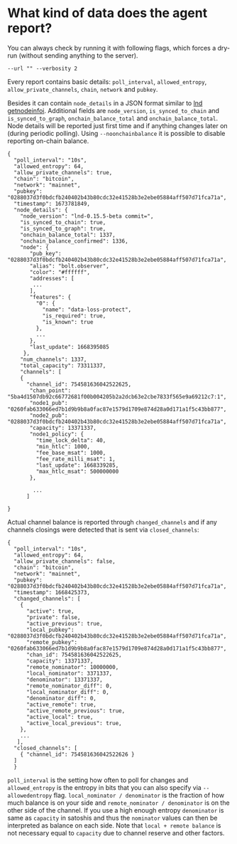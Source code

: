 # What kind of data does the agent report?

You can always check by running it with following flags, which forces a dry-run (without sending anything to the server).

```
--url "" --verbosity 2
```

Every report contains basic details: `poll_interval`, `allowed_entropy`, `allow_private_channels`, `chain`, `network` and `pubkey`.

Besides it can contain `node_details` in a JSON format similar to [lnd getnodeinfoi](https://lightning.engineering/api-docs/api/lnd/lightning/get-node-info).
Additional fields are `node_version`, `is_synced_to_chain` and `is_synced_to_graph`, `onchain_balance_total` and `onchain_balance_total`. Node details will be reported just first time and if anything changes later on (during periodic polling).
Using `--noonchainbalance` it is possible to disable reporting on-chain balance.

```
{
  "poll_interval": "10s",
  "allowed_entropy": 64,
  "allow_private_channels": true,
  "chain": "bitcoin",
  "network": "mainnet",
  "pubkey": "0288037d3f0bdcfb240402b43b80cdc32e41528b3e2ebe05884aff507d71fca71a",
  "timestamp": 1673781849,
  "node_details": {
    "node_version": "lnd-0.15.5-beta commit=",
    "is_synced_to_chain": true,
    "is_synced_to_graph": true,
    "onchain_balance_total": 1337,
    "onchain_balance_confirmed": 1336,
    "node": {
       "pub_key": "0288037d3f0bdcfb240402b43b80cdc32e41528b3e2ebe05884aff507d71fca71a",
       "alias": "bolt.observer",
       "color": "#ffffff",
       "addresses": [
        ...
       ],
       "features": {
         "0": {
           "name": "data-loss-protect",
           "is_required": true,
           "is_known": true
         },
         ...
       },
       "last_update": 1668395085
     },
    "num_channels": 1337,
    "total_capacity": 73311337,
    "channels": [
    {
      "channel_id": 754581636042522625,
       "chan_point": "5ba4d1507db92c66772681f00b004205b2a2dcb63e2cbe7833f565e9a69212c7:1",
       "node1_pub": "0260fab633066ed7b1d9b9b8a0fac87e1579d1709e874d28a0d171a1f5c43bb877",
       "node2_pub": "0288037d3f0bdcfb240402b43b80cdc32e41528b3e2ebe05884aff507d71fca71a",
       "capacity": 13371337,
       "node1_policy": {
         "time_lock_delta": 40,
         "min_htlc": 1000,
         "fee_base_msat": 1000,
         "fee_rate_milli_msat": 1,
         "last_update": 1668339285,
         "max_htlc_msat": 500000000
       },

        ...
      ]

}
```

Actual channel balance is reported through `changed_channels` and if any channels closings were detected that is sent via `closed_channels`:

```
{
  "poll_interval": "10s",
  "allowed_entropy": 64,
  "allow_private_channels": false,
  "chain": "bitcoin",
  "network": "mainnet",
  "pubkey": "0288037d3f0bdcfb240402b43b80cdc32e41528b3e2ebe05884aff507d71fca71a",
  "timestamp": 1668425373,
  "changed_channels": [
    {
      "active": true,
      "private": false,
      "active_previous": true,
      "local_pubkey": "0288037d3f0bdcfb240402b43b80cdc32e41528b3e2ebe05884aff507d71fca71a",
      "remote_pubkey": "0260fab633066ed7b1d9b9b8a0fac87e1579d1709e874d28a0d171a1f5c43bb877",
      "chan_id": 754581636042522625,
      "capacity": 13371337,
      "remote_nominator": 10000000,
      "local_nominator": 3371337,
      "denominator": 13371337,
      "remote_nominator_diff": 0,
      "local_nominator_diff": 0,
      "denominator_diff": 0,
      "active_remote": true,
      "active_remote_previous": true,
      "active_local": true,
      "active_local_previous": true,
    },
    ...
   ],
  "closed_channels": [
    { "channel_id": 754581636042522626 }
  ]
  }
```

`poll_interval` is the setting how often to poll for changes and `allowed_entropy` is the entropy in bits that you can also specify via `--allowedentropy` flag.
`local_nominator / denominator` is the fraction of how much balance is on your side and `remote_nominator / denominator` is on the other side of the channel.
If you use a high enough entropy `denominator` is same as `capacity` in satoshis and thus the `nominator` values can then be interpreted as balance on each side.
Note that `local + remote balance` is not necessary equal to `capacity` due to channel reserve and other factors.
